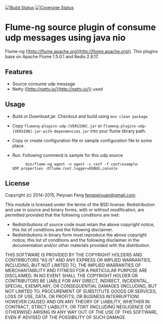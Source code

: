 [![Build Status](https://travis-ci.org/fengpeiyuan/flumeng-plugins-udp.png)](https://travis-ci.org/fengpeiyuan/flumeng-plugins-udp)
[![Coverage Status](https://coveralls.io/repos/fengpeiyuan/flumeng-plugins-udp.png/badge.png)](https://coveralls.io/r/fengpeiyuan/flumeng-plugins-udp)

# Flume-ng source plugin of consume udp messages using java nio

Flume-ng ([http://flume.apache.org](http://flume.apache.org)). This plugins base on Apache Flume 1.5.0.1 and
Redis 2.8.17.

## Features

* Source consume udp message
* Netty ([http://netty.io/](http://netty.io/)) used

## Usage

* Build or Download jar.
     Checkout and build using ```mvn clean package```
* Copy ```flumeng-plugins-udp-[VERSION].jar``` or ```flumeng-plugins-udp-[VERSION]-jar-with-dependencies.jar``` into your flume library path. 
* Copy or create configuration file or sample configuration file to some place.
* Run.
	 Following commend is sample for this udp source
	
			bin/flume-ng agent -n agent -c conf -f conf/example-UDP.properties -Dflume.root.logger=DEBUG,console

## License

Copyright (c) 2014-2015, Peiyuan Feng <fengpeiyuan@gmail.com>.

This module is licensed under the terms of the BSD license.
Redistribution and use in source and binary forms, with or without
modification, are permitted provided that the following conditions
are met:

* Redistributions of source code must retain the above copyright notice, this list of conditions and the following disclaimer.
* Redistributions in binary form must reproduce the above copyright notice, this list of conditions and the following disclaimer in the documentation and/or other materials provided with the distribution.

THIS SOFTWARE IS PROVIDED BY THE COPYRIGHT HOLDERS AND CONTRIBUTORS
"AS IS" AND ANY EXPRESS OR IMPLIED WARRANTIES, INCLUDING, BUT NOT
LIMITED TO, THE IMPLIED WARRANTIES OF MERCHANTABILITY AND FITNESS FOR
A PARTICULAR PURPOSE ARE DISCLAIMED. IN NO EVENT SHALL THE COPYRIGHT
HOLDER OR CONTRIBUTORS BE LIABLE FOR ANY DIRECT, INDIRECT, INCIDENTAL,
SPECIAL, EXEMPLARY, OR CONSEQUENTIAL DAMAGES (INCLUDING, BUT NOT LIMITED
TO, PROCUREMENT OF SUBSTITUTE GOODS OR SERVICES; LOSS OF USE, DATA, OR
PROFITS; OR BUSINESS INTERRUPTION) HOWEVER CAUSED AND ON ANY THEORY OF
LIABILITY, WHETHER IN CONTRACT, STRICT LIABILITY, OR TORT (INCLUDING
NEGLIGENCE OR OTHERWISE) ARISING IN ANY WAY OUT OF THE USE OF THIS
SOFTWARE, EVEN IF ADVISED OF THE POSSIBILITY OF SUCH DAMAGE.

